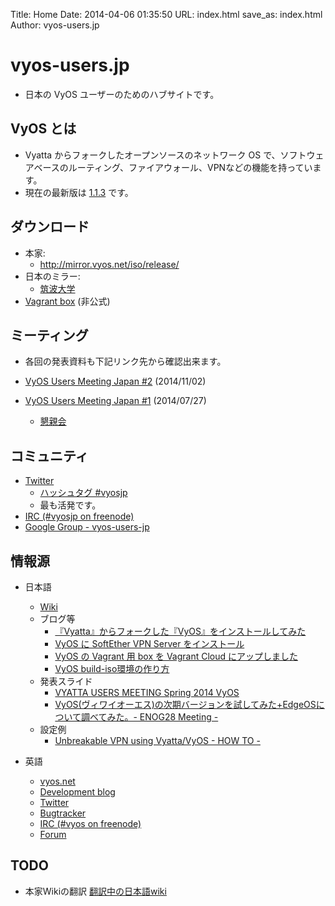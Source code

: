 Title: Home
Date: 2014-04-06 01:35:50
URL: index.html
save_as: index.html
Author: vyos-users.jp

vyos-users.jp
=============

* 日本の VyOS ユーザーのためのハブサイトです。

VyOS とは
---------

* Vyatta からフォークしたオープンソースのネットワーク OS で、ソフトウェアベースのルーティング、ファイアウォール、VPNなどの機能を持っています。
* 現在の最新版は [1.1.3](http://wiki.vyos-users.jp/1.1.0/%E3%83%AA%E3%83%AA%E3%83%BC%E3%82%B9%E3%83%8E%E3%83%BC%E3%83%88%231.1.3) です。

ダウンロード
------------

* 本家: 
    * <http://mirror.vyos.net/iso/release/>
* 日本のミラー: 
    * [筑波大学](http://ftp.tsukuba.wide.ad.jp/software/vyos/iso/release/)
* [Vagrant box](https://atlas.hashicorp.com/higebu/boxes/vyos-1.1.3-amd64) (非公式)

ミーティング
-------

* 各回の発表資料も下記リンク先から確認出来ます。

* [VyOS Users Meeting Japan #2](http://vyosjp.connpass.com/event/9667/) (2014/11/02)
* [VyOS Users Meeting Japan #1](http://vyosjp.connpass.com/event/6704/) (2014/07/27)
    * [懇親会](http://vyosjp.connpass.com/event/7217/)

コミュニティ
------

* [Twitter](https://twitter.com/vyosjp)
    * [ハッシュタグ #vyosjp](https://twitter.com/search?q=%23vyosjp&src=typd&f=realtime)
    * 最も活発です。
* [IRC (#vyosjp on freenode)](https://webchat.freenode.net/?channels=#vyosjp)
* [Google Group - vyos-users-jp](http://groups.google.com/d/forum/vyos-users-jp)

情報源
------

* 日本語
    * [Wiki](http://wiki.vyos-users.jp)
    * ブログ等
        * [『Vyatta』からフォークした『VyOS』をインストールしてみた](http://orebibou.blogspot.jp/2014/01/vyattavyos.html)
        * [VyOS に SoftEther VPN Server をインストール](http://www.higebu.com/blog/2014/03/08/how-to-install-softether-vpn-server-to-vyos/)
        * [VyOS の Vagrant 用 box を Vagrant Cloud にアップしました](http://www.higebu.com/blog/2014/03/13/put-vyos-box-to-vagrant-cloud/)
        * [VyOS build-iso環境の作り方](https://gist.github.com/hiroyuki-sato/9972631)
    * 発表スライド
        * [VYATTA USERS MEETING Spring 2014 VyOS](http://www.slideshare.net/higebu/vyatta-users-meeting-spring-2014-vyos)
        * [VyOS(ヴィワイオーエス)の次期バージョンを試してみた+EdgeOSについて調べてみた。- ENOG28 Meeting -](http://enog.jp/wp-content/uploads/2014/09/ftoyama_enog28.pdf)
    * 設定例
        * [Unbreakable VPN using Vyatta/VyOS - HOW TO -](http://www.slideshare.net/naotomatsumoto/unbreakable-vpntunnelingusingvyatta20140513v5)

* 英語
    * [vyos.net](http://vyos.net/)
    * [Development blog](http://vyos-dev.tumblr.com/)
    * [Twitter](https://twitter.com/vyos_dev)
    * [Bugtracker](http://bugzilla.vyos.net/)
    * [IRC (#vyos on freenode)](https://webchat.freenode.net/?channels=#vyos)
    * [Forum](http://forum.vyos.net/)

TODO
----

* 本家Wikiの翻訳 [翻訳中の日本語wiki](http://wiki.vyos-users.jp)

